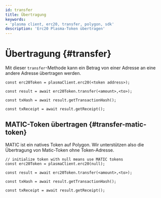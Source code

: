 ```yaml
---
id: transfer
title: Übertragung
keywords:
- 'plasma client, erc20, transfer, polygon, sdk'
description: 'Erc20 Plasma-Token übertragen'
---
```


# Übertragung {#transfer}

Mit dieser `transfer`-Methode kann ein Betrag von einer Adresse an eine andere Adresse übertragen werden.

```
const erc20Token = plasmaClient.erc20(<token address>);

const result = await erc20Token.transfer(<amount>,<to>);

const txHash = await result.getTransactionHash();

const txReceipt = await result.getReceipt();

```

## MATIC-Token übertragen {#transfer-matic-token}

MATIC ist ein natives Token auf Polygon. Wir unterstützen also die Übertragung von Matic-Token ohne Token-Adresse.

```
// initialize token with null means use MATIC tokens
const erc20Token = plasmaClient.erc20(null);

const result = await erc20Token.transfer(<amount>,<to>);

const txHash = await result.getTransactionHash();

const txReceipt = await result.getReceipt();
```
